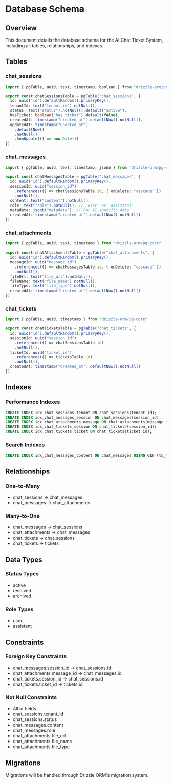 # Database Schema

## Overview
This document details the database schema for the AI Chat Ticket System, including all tables, relationships, and indexes.

## Tables

### chat_sessions
```typescript
import { pgTable, uuid, text, timestamp, boolean } from "drizzle-orm/pg-core"

export const chatSessionsTable = pgTable("chat_sessions", {
  id: uuid("id").defaultRandom().primaryKey(),
  tenantId: text("tenant_id").notNull(),
  status: text("status").notNull().default("active"),
  hasTicket: boolean("has_ticket").default(false),
  createdAt: timestamp("created_at").defaultNow().notNull(),
  updatedAt: timestamp("updated_at")
    .defaultNow()
    .notNull()
    .$onUpdate(() => new Date())
})
```

### chat_messages
```typescript
import { pgTable, uuid, text, timestamp, jsonb } from "drizzle-orm/pg-core"

export const chatMessagesTable = pgTable("chat_messages", {
  id: uuid("id").defaultRandom().primaryKey(),
  sessionId: uuid("session_id")
    .references(() => chatSessionsTable.id, { onDelete: "cascade" })
    .notNull(),
  content: text("content").notNull(),
  role: text("role").notNull(), // 'user' or 'assistant'
  metadata: jsonb("metadata"), // For AI-specific data
  createdAt: timestamp("created_at").defaultNow().notNull()
})
```

### chat_attachments
```typescript
import { pgTable, uuid, text, timestamp } from "drizzle-orm/pg-core"

export const chatAttachmentsTable = pgTable("chat_attachments", {
  id: uuid("id").defaultRandom().primaryKey(),
  messageId: uuid("message_id")
    .references(() => chatMessagesTable.id, { onDelete: "cascade" })
    .notNull(),
  fileUrl: text("file_url").notNull(),
  fileName: text("file_name").notNull(),
  fileType: text("file_type").notNull(),
  createdAt: timestamp("created_at").defaultNow().notNull()
})
```

### chat_tickets
```typescript
import { pgTable, uuid, timestamp } from "drizzle-orm/pg-core"

export const chatTicketsTable = pgTable("chat_tickets", {
  id: uuid("id").defaultRandom().primaryKey(),
  sessionId: uuid("session_id")
    .references(() => chatSessionsTable.id)
    .notNull(),
  ticketId: uuid("ticket_id")
    .references(() => ticketsTable.id)
    .notNull(),
  createdAt: timestamp("created_at").defaultNow().notNull()
})
```

## Indexes

### Performance Indexes
```sql
CREATE INDEX idx_chat_sessions_tenant ON chat_sessions(tenant_id);
CREATE INDEX idx_chat_messages_session ON chat_messages(session_id);
CREATE INDEX idx_chat_attachments_message ON chat_attachments(message_id);
CREATE INDEX idx_chat_tickets_session ON chat_tickets(session_id);
CREATE INDEX idx_chat_tickets_ticket ON chat_tickets(ticket_id);
```

### Search Indexes
```sql
CREATE INDEX idx_chat_messages_content ON chat_messages USING GIN (to_tsvector('english', content));
```

## Relationships

### One-to-Many
- chat_sessions -> chat_messages
- chat_messages -> chat_attachments

### Many-to-One
- chat_messages -> chat_sessions
- chat_attachments -> chat_messages
- chat_tickets -> chat_sessions
- chat_tickets -> tickets

## Data Types

### Status Types
- active
- resolved
- archived

### Role Types
- user
- assistant

## Constraints

### Foreign Key Constraints
- chat_messages.session_id -> chat_sessions.id
- chat_attachments.message_id -> chat_messages.id
- chat_tickets.session_id -> chat_sessions.id
- chat_tickets.ticket_id -> tickets.id

### Not Null Constraints
- All id fields
- chat_sessions.tenant_id
- chat_sessions.status
- chat_messages.content
- chat_messages.role
- chat_attachments.file_url
- chat_attachments.file_name
- chat_attachments.file_type

## Migrations
Migrations will be handled through Drizzle ORM's migration system. 